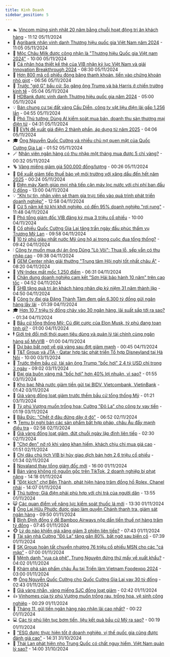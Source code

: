 ```yaml
---
title: Kinh Doanh
sidebar_position: 5
---
```


<!-- dantri-kinh-doanh:START -->
- 🏊 [Vincom mừng sinh nhật 20 năm bằng chuỗi hoạt động tri ân khách hàng](https://dantri.com.vn/kinh-doanh/vincom-mung-sinh-nhat-20-nam-bang-chuoi-hoat-dong-tri-an-khach-hang-20241105180419414.htm) - 11:12 05/11/2024
- 🦆 [Agribank nhận vinh danh Thương hiệu quốc gia Việt Nam năm 2024](https://dantri.com.vn/kinh-doanh/agribank-nhan-vinh-danh-thuong-hieu-quoc-gia-viet-nam-nam-2024-20241105173953087.htm) - 11:05 05/11/2024
- 🦄 [Mộc Châu Milk được công nhận là &quot;Thương hiệu Quốc gia Việt nam 2024&quot;](https://dantri.com.vn/kinh-doanh/moc-chau-milk-duoc-cong-nhan-la-thuong-hieu-quoc-gia-viet-nam-2024-20241105163448734.htm) - 10:00 05/11/2024
- 🌝 [Cá nhân hóa thiết kế thẻ của VIB nhận kỷ lục Việt Nam và giải Innovation Breakthrough 2024](https://dantri.com.vn/kinh-doanh/ca-nhan-hoa-thiet-ke-the-cua-vib-nhan-ky-luc-viet-nam-va-giai-innovation-breakthrough-2024-20241105145602742.htm) - 08:30 05/11/2024
- 💃 [Hơn 800 mã cổ phiếu đóng băng thanh khoản, tiền vào chứng khoán nhỏ giọt](https://dantri.com.vn/kinh-doanh/hon-800-ma-co-phieu-dong-bang-thanh-khoan-tien-vao-chung-khoan-nho-giot-20241105125423006.htm) - 06:56 05/11/2024
- 🦏 [Trước &quot;giờ G&quot; bầu cử: So găng ông Trump và bà Harris ở chiến trường kinh tế](https://dantri.com.vn/kinh-doanh/truoc-gio-g-bau-cu-so-gang-ong-trump-va-ba-harris-o-chien-truong-kinh-te-20241104151929713.htm) - 05:04 05/11/2024
- 🦩 [HDBank được vinh danh Thương hiệu quốc gia năm 2024](https://dantri.com.vn/kinh-doanh/hdbank-duoc-vinh-danh-thuong-hieu-quoc-gia-nam-2024-20241105112126807.htm) - 05:00 05/11/2024
- 💡 [Bán chung cư tại đất vàng Cầu Diễn, công ty vật liệu điện lãi gấp 1.256 lần](https://dantri.com.vn/kinh-doanh/ban-chung-cu-tai-dat-vang-cau-dien-cong-ty-vat-lieu-dien-lai-gap-1256-lan-20241105081452939.htm) - 04:55 05/11/2024
- 🌊 [Phó Thủ tướng: Dùng AI kiểm soát mua bán, doanh thu sàn thương mại điện tử](https://dantri.com.vn/kinh-doanh/pho-thu-tuong-dung-ai-kiem-soat-mua-ban-doanh-thu-san-thuong-mai-dien-tu-20241105103117790.htm) - 04:31 05/11/2024
- 🧑‍💻 [EVN đề xuất giá điện 2 thành phần, áp dụng từ năm 2025](https://dantri.com.vn/kinh-doanh/evn-de-xuat-gia-dien-2-thanh-phan-ap-dung-tu-nam-2025-20241105103612748.htm) - 04:06 05/11/2024
- 🎓 [Ông Nguyễn Quốc Cường và nhiều chủ nợ quen mặt của Quốc Cường Gia Lai](https://dantri.com.vn/kinh-doanh/ong-nguyen-quoc-cuong-va-nhieu-chu-no-quen-mat-cua-quoc-cuong-gia-lai-20241105075140726.htm) - 01:52 05/11/2024
- 🪄 [Nhân viên ngân hàng có thu nhập một tháng mua được 5 chỉ vàng?](https://dantri.com.vn/kinh-doanh/nhan-vien-ngan-hang-co-thu-nhap-mot-thang-mua-duoc-5-chi-vang-20241105013358297.htm) - 00:32 05/11/2024
- 🪜 [Vàng miếng giảm giá 500.000 đồng/lượng](https://dantri.com.vn/kinh-doanh/vang-mieng-giam-gia-500000-dongluong-20241105005317366.htm) - 00:26 05/11/2024
- 🦄 [Đề xuất giảm tiếp thuế bảo vệ môi trường với xăng dầu đến hết năm 2025](https://dantri.com.vn/kinh-doanh/de-xuat-giam-tiep-thue-bao-ve-moi-truong-voi-xang-dau-den-het-nam-2025-20241105002350192.htm) - 00:24 05/11/2024
- 💯 [Điện máy Xanh giúp mọi nhà tiếp cận máy lọc nước với chi phí ban đầu 0 đồng](https://dantri.com.vn/kinh-doanh/dien-may-xanh-giup-moi-nha-tiep-can-may-loc-nuoc-voi-chi-phi-ban-dau-0-dong-20241104162011212.htm) - 13:00 04/11/2024
- 💡 [&quot;Khi tự tin, nhân viên sẽ tham gia trực tiếp vào quá trình phát triển doanh nghiệp&quot;](https://dantri.com.vn/an-sinh/khi-tu-tin-nhan-vien-se-tham-gia-truc-tiep-vao-qua-trinh-phat-trien-doanh-nghiep-20241104191353917.htm) - 12:58 04/11/2024
- 🧰 [Cứ 5 năm kể từ khi khởi nghiệp, có đến 95% doanh nghiệp &quot;rơi rụng&quot;](https://dantri.com.vn/kinh-doanh/cu-5-nam-ke-tu-khi-khoi-nghiep-co-den-95-doanh-nghiep-roi-rung-20241104153624160.htm) - 11:48 04/11/2024
- 🎊 [Phó tổng giám đốc VIB đăng ký mua 3 triệu cổ phiếu](https://dantri.com.vn/kinh-doanh/pho-tong-giam-doc-vib-dang-ky-mua-3-trieu-co-phieu-20241104163952332.htm) - 10:00 04/11/2024
- 🔭 [Cổ phiếu Quốc Cường Gia Lai tăng trần ngày đầu phúc thẩm vụ Trương Mỹ Lan](https://dantri.com.vn/kinh-doanh/co-phieu-quoc-cuong-gia-lai-tang-tran-ngay-dau-phuc-tham-vu-truong-my-lan-20241104161619998.htm) - 09:58 04/11/2024
- 💼 [10 tỷ phú giàu nhất nước Mỹ ủng hộ ai trong cuộc đua tổng thống?](https://dantri.com.vn/kinh-doanh/10-ty-phu-giau-nhat-nuoc-my-ung-ho-ai-trong-cuoc-dua-tong-thong-20241104125807350.htm) - 09:42 04/11/2024
- 🕯 [Công ty muốn mua dự án ông Dũng &quot;Lò Vôi&quot;: Thua lỗ, sếp vẫn có thu nhập cao](https://dantri.com.vn/kinh-doanh/cong-ty-muon-mua-du-an-ong-dung-lo-voi-thua-lo-sep-van-co-thu-nhap-cao-20241104160508137.htm) - 09:38 04/11/2024
- 🫣 [GEM Center nhận giải thưởng &quot;Trung tâm Hội nghị tốt nhất châu Á&quot;](https://dantri.com.vn/kinh-doanh/gem-center-nhan-giai-thuong-trung-tam-hoi-nghi-tot-nhat-chau-a-20241104145848221.htm) - 08:20 04/11/2024
- 🤠 [VN-Index mất mốc 1.250 điểm](https://dantri.com.vn/kinh-doanh/vn-index-mat-moc-1250-diem-20241104130628997.htm) - 06:31 04/11/2024
- 🌈 [Chân dung doanh nghiệp cam kết &quot;Sơn Hải bảo hành 10 năm&quot; trên cao tốc](https://dantri.com.vn/kinh-doanh/chan-dung-doanh-nghiep-cam-ket-son-hai-bao-hanh-10-nam-tren-cao-toc-20241104114155763.htm) - 04:52 04/11/2024
- 🦅 [SHB tặng quà tri ân khách hàng nhân dịp kỷ niệm 31 năm thành lập](https://dantri.com.vn/kinh-doanh/shb-tang-qua-tri-an-khach-hang-nhan-dip-ky-niem-31-nam-thanh-lap-20241104114254951.htm) - 04:50 04/11/2024
- 🌁 [Công ty đại gia Đặng Thành Tâm đem gần 6.300 tỷ đồng gửi ngân hàng lấy lãi](https://dantri.com.vn/kinh-doanh/cong-ty-dai-gia-dang-thanh-tam-dem-gan-6300-ty-dong-gui-ngan-hang-lay-lai-20241101144838125.htm) - 01:39 04/11/2024
- 🎓 [Hơn 10,7 triệu tỷ đồng chảy vào 30 ngân hàng, lãi suất sắp tới ra sao?](https://dantri.com.vn/kinh-doanh/hon-107-trieu-ty-dong-chay-vao-30-ngan-hang-lai-suat-sap-toi-ra-sao-20241104010705969.htm) - 01:34 04/11/2024
- 📝 [Bầu cử tổng thống Mỹ: Cú đặt cược của Elon Musk, tỷ phú đang toan tính gì?](https://dantri.com.vn/kinh-doanh/bau-cu-tong-thong-my-cu-dat-cuoc-cua-elon-musk-ty-phu-dang-toan-tinh-gi-20241028154951548.htm) - 01:00 04/11/2024
- 🕴 [Giới trẻ đổi mới thói quen tiêu dùng và quản lý tài chính cùng ngân hàng số MyVIB](https://dantri.com.vn/kinh-doanh/gioi-tre-doi-moi-thoi-quen-tieu-dung-va-quan-ly-tai-chinh-cung-ngan-hang-so-myvib-20241103173223217.htm) - 01:00 04/11/2024
- 🧰 [Dự báo bất ngờ về giá vàng sau đợt giảm mạnh](https://dantri.com.vn/kinh-doanh/du-bao-bat-ngo-ve-gia-vang-sau-dot-giam-manh-20241103235004758.htm) - 00:45 04/11/2024
- 🤖 [T&amp;T Group và JTA - Qatar hợp tác phát triển Tổ hợp Disneyland tại Hà Nội](https://dantri.com.vn/kinh-doanh/tt-group-va-jta-qatar-hop-tac-phat-trien-to-hop-disneyland-tai-ha-noi-20241103164010291.htm) - 10:00 03/11/2024
- 🤠 [Trước thềm bầu cử, tài sản ông Trump &quot;bốc hơi&quot; 2,4 tỷ USD chỉ trong 3 ngày](https://dantri.com.vn/kinh-doanh/truoc-them-bau-cu-tai-san-ong-trump-boc-hoi-24-ty-usd-chi-trong-3-ngay-20241103154334152.htm) - 09:02 03/11/2024
- 🌮 [Đại gia buôn vàng mã &quot;bốc hơi&quot; hơn 40% lợi nhuận, vì sao?](https://dantri.com.vn/kinh-doanh/dai-gia-buon-vang-ma-boc-hoi-hon-40-loi-nhuan-vi-sao-20241103063222884.htm) - 01:55 03/11/2024
- 🦄 [Kho bạc Nhà nước giảm tiền gửi tại BIDV, Vietcombank, VietinBank](https://dantri.com.vn/kinh-doanh/kho-bac-nha-nuoc-giam-tien-gui-tai-bidv-vietcombank-vietinbank-20241102235422402.htm) - 01:42 03/11/2024
- 👺 [Giá vàng đồng loạt giảm trước thềm bầu cử tổng thống Mỹ](https://dantri.com.vn/kinh-doanh/gia-vang-dong-loat-giam-truoc-them-bau-cu-tong-thong-my-20241102232440565.htm) - 01:21 03/11/2024
- 🤗 [Tỷ phú Vượng muốn trồng hoa; Cường &quot;Đô La&quot; cho công ty vay tiền](https://dantri.com.vn/kinh-doanh/ty-phu-vuong-muon-trong-hoa-cuong-do-la-cho-cong-ty-vay-tien-20241103073834320.htm) - 01:19 03/11/2024
- 💪 [Bầu Đức: &quot;Chết ở đâu đứng dậy ở đó&quot;](https://dantri.com.vn/kinh-doanh/bau-duc-chet-o-dau-dung-day-o-do-20241102112337097.htm) - 06:52 02/11/2024
- ⚗️ [Temu bị nghi bán các sản phẩm bất hợp pháp, châu Âu đẩy mạnh điều tra](https://dantri.com.vn/kinh-doanh/temu-bi-nghi-ban-cac-san-pham-bat-hop-phap-chau-au-day-manh-dieu-tra-20241101233522653.htm) - 02:58 02/11/2024
- 🧠 [Giá vàng đồng loạt giảm, đứt chuỗi ngày lập đỉnh liên tiếp](https://dantri.com.vn/kinh-doanh/gia-vang-dong-loat-giam-dut-chuoi-ngay-lap-dinh-lien-tiep-20241101233525312.htm) - 02:30 02/11/2024
- 🗽 [&quot;Chợ đen&quot; nở rộ khi vàng khan hiếm, khách chịu chi mua giá cao](https://dantri.com.vn/kinh-doanh/cho-den-no-ro-khi-vang-khan-hiem-khach-chiu-chi-mua-gia-cao-20241101172901981.htm) - 01:51 02/11/2024
- 🫣 [Chị dâu chủ tịch VIB bị hủy giao dịch bán hơn 2,6 triệu cổ phiếu](https://dantri.com.vn/kinh-doanh/chi-dau-chu-tich-vib-bi-huy-giao-dich-ban-hon-26-trieu-co-phieu-20241102060822061.htm) - 01:34 02/11/2024
- 🫣 [Novaland thay tổng giám đốc mới](https://dantri.com.vn/kinh-doanh/novaland-thay-tong-giam-doc-moi-20241101171955386.htm) - 16:00 01/11/2024
- 🫣 [Bán vàng không rõ nguồn gốc trên TikTok, 2 doanh nghiệp bị phạt nặng](https://dantri.com.vn/kinh-doanh/ban-vang-khong-ro-nguon-goc-tren-tiktok-2-doanh-nghiep-bi-phat-nang-20241101150019622.htm) - 14:18 01/11/2024
- 💂 [&quot;Đột kích&quot; chợ Bến Thành, phát hiện hàng trăm đồng hồ Rolex, Chanel nhái](https://dantri.com.vn/kinh-doanh/dot-kich-cho-ben-thanh-phat-hien-hang-tram-dong-ho-rolex-chanel-nhai-20241101192440597.htm) - 14:07 01/11/2024
- 💫 [Thủ tướng: Giá điện phải phù hợp với chi trả của người dân](https://dantri.com.vn/kinh-doanh/thu-tuong-gia-dien-phai-phu-hop-voi-chi-tra-cua-nguoi-dan-20241101204858306.htm) - 13:55 01/11/2024
- 😺 [Các quan điểm về năng lực kiểm soát thuốc lá mới](https://dantri.com.vn/kinh-doanh/cac-quan-diem-ve-nang-luc-kiem-soat-thuoc-la-moi-20241101203018392.htm) - 13:30 01/11/2024
- 🦆 [Ông Lại Hữu Phước được giao làm quyền Chánh thanh tra, giám sát ngân hàng](https://dantri.com.vn/kinh-doanh/ong-lai-huu-phuoc-duoc-giao-lam-quyen-chanh-thanh-tra-giam-sat-ngan-hang-20241101163852166.htm) - 09:50 01/11/2024
- 👀 [Bình Định đồng ý để Bamboo Airways nộp dần tiền thuế nợ hàng trăm tỷ đồng](https://dantri.com.vn/kinh-doanh/binh-dinh-dong-y-de-bamboo-airways-nop-dan-tien-thue-no-hang-tram-ty-dong-20241101101010216.htm) - 07:45 01/11/2024
- 🐵 [Lý do nào khiến giá xăng giảm 3 phiên liên tiếp?](https://dantri.com.vn/kinh-doanh/ly-do-nao-khien-gia-xang-giam-3-phien-lien-tiep-20241101111135882.htm) - 07:43 01/11/2024
- 🤖 [Tài sản nhà Cường &quot;Đô La&quot; tăng gần 80%, bất ngờ sau biến cố](https://dantri.com.vn/kinh-doanh/tai-san-nha-cuong-do-la-tang-gan-80-bat-ngo-sau-bien-co-20241101133204785.htm) - 07:39 01/11/2024
- 💂 [SK Group hoàn tất chuyển nhượng 76 triệu cổ phiếu MSN cho các &quot;cá mập&quot;](https://dantri.com.vn/kinh-doanh/sk-group-hoan-tat-chuyen-nhuong-76-trieu-co-phieu-msn-cho-cac-ca-map-20241101120839482.htm) - 07:00 01/11/2024
- 🦆 [Mệnh danh &quot;vua cà phê&quot;, Trung Nguyên đứng thứ mấy về xuất khẩu?](https://dantri.com.vn/kinh-doanh/menh-danh-vua-ca-phe-trung-nguyen-dung-thu-may-ve-xuat-khau-20241031161156518.htm) - 04:02 01/11/2024
- 🦅 [Khám phá sản phẩm châu Âu tại Triển lãm Vietnam Foodexpo 2024](https://dantri.com.vn/kinh-doanh/kham-pha-san-pham-chau-au-tai-trien-lam-vietnam-foodexpo-2024-20241031214724208.htm) - 03:00 01/11/2024
- 😎 [Ông Nguyễn Quốc Cường cho Quốc Cường Gia Lai vay 30 tỷ đồng](https://dantri.com.vn/kinh-doanh/ong-nguyen-quoc-cuong-cho-quoc-cuong-gia-lai-vay-30-ty-dong-20241101074018714.htm) - 02:43 01/11/2024
- 🐎 [Giá vàng nhẫn, vàng miếng SJC đồng loạt giảm](https://dantri.com.vn/kinh-doanh/gia-vang-nhan-vang-mieng-sjc-dong-loat-giam-20241101072143948.htm) - 02:42 01/11/2024
- 👍 [Vinhomes của tỷ phú Vượng muốn trồng rau, trồng hoa, vệ sinh công nghiệp](https://dantri.com.vn/kinh-doanh/vinhomes-cua-ty-phu-vuong-muon-trong-rau-trong-hoa-ve-sinh-cong-nghiep-20241031223639958.htm) - 00:29 01/11/2024
- 🦒 [Tháng 11, gửi tiền ngân hàng nào nhận lãi cao nhất?](https://dantri.com.vn/kinh-doanh/thang-11-gui-tien-ngan-hang-nao-nhan-lai-cao-nhat-20241101003623839.htm) - 00:22 01/11/2024
- 💻 [Các tỷ phú liên tục bơm tiền, liệu kết quả bầu cử Mỹ ra sao?](https://dantri.com.vn/kinh-doanh/cac-ty-phu-lien-tuc-bom-tien-lieu-ket-qua-bau-cu-my-ra-sao-20241031201650175.htm) - 00:19 01/11/2024
- 👺 [&quot;ESG được thực hiện tốt ở doanh nghiệp, vị thế quốc gia cũng được đánh giá cao&quot;](https://dantri.com.vn/kinh-doanh/esg-duoc-thuc-hien-tot-o-doanh-nghiep-vi-the-quoc-gia-cung-duoc-danh-gia-cao-20241031205847233.htm) - 14:31 31/10/2024
- 🧐 [Thái Lan phát hiện nho Trung Quốc có chất nguy hiểm, Việt Nam quản lý sao?](https://dantri.com.vn/kinh-doanh/thai-lan-phat-hien-nho-trung-quoc-co-chat-nguy-hiem-viet-nam-quan-ly-sao-20241031202507147.htm) - 14:00 31/10/2024<!-- dantri-kinh-doanh:END -->
